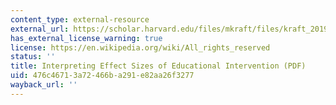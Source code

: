 ```yaml
---
content_type: external-resource
external_url: https://scholar.harvard.edu/files/mkraft/files/kraft_2019_effect_sizes.pdf
has_external_license_warning: true
license: https://en.wikipedia.org/wiki/All_rights_reserved
status: ''
title: Interpreting Effect Sizes of Educational Intervention (PDF)
uid: 476c4671-3a72-466b-a291-e82aa26f3277
wayback_url: ''
---
```

